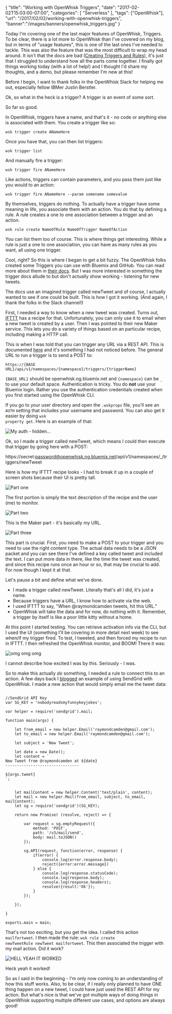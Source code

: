 
{
	"title": "Working with OpenWhisk Triggers",
	"date": "2017-02-02T15:03:00-07:00",
	"categories": [
		"Serverless"
	],
	"tags": ["OpenWhisk"],
	"url": "/2017/02/02/working-with-openwhisk-triggers",
	"banner":"/images/banners/openwhisk_triggers.jpg"
}

Today I'm covering one of the last major features of OpenWhisk, Triggers. To be clear, there is a lot more
to OpenWhisk than I've covered on my blog, but in terms of "usage features", this is one of the last ones
I've needed to tackle. This was also the feature that was the most difficult to wrap my head around. It isn't
that the docs are bad ([Creating Triggers and Rules](https://console.ng.bluemix.net/docs/openwhisk/openwhisk_triggers_rules.html)), it's just
that I struggled to understand how all the parts come together. I finally got things working today (with a lot of help!) and I thought
I'd share my thoughts, and a demo, but please remember I'm new at this!

Before I begin, I want to thank folks in the OpenWhisk Slack for helping me out, especially fellow IBMer
Justin Berstler.

Ok, so what in the heck is a trigger? A trigger is an event of some sort. 

So far so good.

In OpenWhisk, triggers have a name, and that's it - no code or anything else is associated with them. You create
a trigger like so:

<pre><code class="language-javascript">wsk trigger create ANameHere
</code></pre>

Once you have that, you can then list triggers:

<pre><code class="language-javascript">wsk trigger list
</code></pre>

And manually fire a trigger:

<pre><code class="language-javascript">wsk trigger fire ANameHere
</code></pre>

Like actions, triggers can contain parameters, and you pass them just like you would to an action:

<pre><code class="language-javascript">wsk trigger fire ANameHere --param somename somevalue
</code></pre>

By themselves, triggers do nothing. To actually have a trigger have some meaning in life, you associate them with an action. You do that by defining a rule. A rule
creates a one to one association between a trigger and an action.

<pre><code class="language-javascript">wsk rule create NameOfRule NameOfTrigger NameOfAction
</code></pre>

You can list them too of course. This is where things get interesting. While a rule is just a one to one association, you can have as many 
rules as you want, all using one trigger. 

Cool, right? So this is where I began to get a bit fuzzy. The OpenWhisk folks created some Triggers you can use with Bluemix and GitHub. 
You can read more about them in [their docs](https://console.ng.bluemix.net/docs/openwhisk/openwhisk_catalog.html). But I was more interested in
something the trigger docs allude to but don't actually show working - listening for new tweets. 

The docs use an imagined trigger called newTweet and of course, I actually wanted to see if one could be built. This is how I got it working. (And again, I thank the folks in the
Slack channel!) 

First, I needed a way to know when a new tweet was created. Turns out, [IFTTT](https://ifttt.com) has a recipe for that. Unfortunately, 
you can only use it to email when a new tweet is created by a user. Then I was pointed to their new Maker service. This lets you do a variety of things
based on an particular recipe, including making a HTTP call. 

This is when I was told that you can trigger any URL via a REST API. This is documented [here](https://github.com/openwhisk/openwhisk/blob/master/docs/reference.md#rest-api) and it's
something I had not noticed before. The general URL to run a trigger is to send a POST to:

<pre><code class="language-javascript">https://{BASE URL}/api/v1/namespaces/{namespace}/triggers/{triggerName}
</code></pre>

<code>{BASE_URL}</code> should be openwhisk.ng.bluemix.net and <code>{namespace}</code> can be <code>_</code> to use your default
space. Authentication is tricky. You do <strong>not</strong> use your Bluemix login. Rather you use the authentication credentials
created when you first started using the OpenWhisk CLI. 

If you go to your user directory and open the <code>.wskprops</code> file, you'll see an <code>AUTH</code> setting
that includes your username and password. You can also get it easier by doing <code>wsk property get</code>. Here is an example of that:

![My auth - hidden...](https://static.raymondcamden.com/images/2017/2/owt1.png)

Ok, so I made a trigger called newTweet, which means I could then execute that trigger by going here with a POST:

https://secret:password@openwhisk.ng.bluemix.net/api/v1/namespaces/_/triggers/newTweet

Here is how my IFTTT recipe looks - I had to break it up in a couple of screen shots because their UI
is pretty tall. 

![Part one](https://static.raymondcamden.com/images/2017/2/owt2.png)

The first portion is simply the text description of the recipe and the user (me) to monitor.

![Part two](https://static.raymondcamden.com/images/2017/2/owt3.png)

This is the Maker part - it's basically my URL. 

![Part three](https://static.raymondcamden.com/images/2017/2/owt4.png)

This part is crucial. First, you need to make a POST to your trigger and you need to use the right content type. The actual
data needs to be a JSON packet and you can see there I've defined a key called tweet and included the text. I can put more data
in there, like the time the tweet was created, and since this recipe runs once an hour or so, that may be crucial to add. For now though I kept it at that.

Let's pause a bit and define what we've done.

* I made a trigger called newTweet. Literally that's all I did, it's just a name. 
* Because triggers have a URL, I know how to activate via the web.
* I used IFTTT to say, "When @raymondcamden tweets, hit this URL."
* OpenWhisk will take the data and for now, do nothing with it. Remember, a trigger by itself is like a poor little kitty without a home. 

At this point I started testing. You can retrieve activation info via the CLI, but I used the UI (something I'll be
covering in more detail next week) to see when/if my trigger fired. To test, I tweeted, and then forced my recipe to 
run in IFTTT. I then refreshed the OpenWhisk monitor, and BOOM! There it was:

![omg omg omg](https://static.raymondcamden.com/images/2017/2/owt5.png)

I cannot describe how excited I was by this. Seriously - I was. 

So to make this actually *do* something, I needed a rule to connect this to an action. A few days back
I [blogged](https://www.raymondcamden.com/2017/01/25/building-a-form-handler-service-in-openwhisk) an example of
using SendGrid with OpenWhisk. I made a new action that would simply email me the tweet data:

<pre><code class="language-javascript">
&#x2F;&#x2F;SendGrid API Key
var SG_KEY = &#x27;nobodyreadsmyfunnykeyjokes&#x27;;

var helper = require(&#x27;sendgrid&#x27;).mail;

function main(args) {

	let from_email = new helper.Email(&#x27;raymondcamden@gmail.com&#x27;);
	let to_email = new helper.Email(&#x27;raymondcamden@gmail.com&#x27;);

	let subject = &#x27;New Tweet&#x27;;

	let date = new Date();
	let content = `
New Tweet from @raymondcamden at ${date}
--------------------------------

${args.tweet}
`;


	let mailContent = new helper.Content(&#x27;text&#x2F;plain&#x27;, content);
	let mail = new helper.Mail(from_email, subject, to_email, mailContent);
	let sg = require(&#x27;sendgrid&#x27;)(SG_KEY);

	return new Promise( (resolve, reject) =&gt; {

		var request = sg.emptyRequest({
			method: &#x27;POST&#x27;,
			path: &#x27;&#x2F;v3&#x2F;mail&#x2F;send&#x27;,
			body: mail.toJSON()
		});
		
		sg.API(request, function(error, response) {
			if(error) {
				console.log(error.response.body);
				reject({error:error.message}) 
			} else {
				console.log(response.statusCode);
				console.log(response.body);
				console.log(response.headers);
				resolve({result:&#x27;Ok&#x27;});
			}
		});

	});

}

exports.main = main;
</code></pre>

That's not too exciting, but you get the idea. I called this action <code>mailfortweet</code>.
I then made the rule: <code>wsk rule create newTweetRule newTweet mailfortweet</code>. This then associated the trigger with my mail action. Did it work?

![HELL YEAH IT WORKED](https://static.raymondcamden.com/images/2017/2/owt6.png )

Heck yeah it worked!

So as I said in the beginning - I'm only now coming to an understanding of how this stuff works. Also, to be clear, 
if I really only planned to have ONE thing happen on a new tweet, I could have just used the REST API for my action. 
But what's nice is that we've got multiple ways of doing things in OpenWhisk supporting multiple different
use cases, and options are always good!

